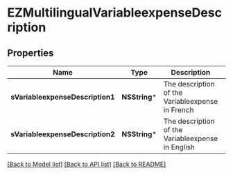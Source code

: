 # EZMultilingualVariableexpenseDescription

## Properties
Name | Type | Description | Notes
------------ | ------------- | ------------- | -------------
**sVariableexpenseDescription1** | **NSString*** | The description of the Variableexpense in French | [optional] 
**sVariableexpenseDescription2** | **NSString*** | The description of the Variableexpense in English | [optional] 

[[Back to Model list]](../README.md#documentation-for-models) [[Back to API list]](../README.md#documentation-for-api-endpoints) [[Back to README]](../README.md)



